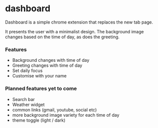 # dashboard
Dashboard is a simple chrome extension that replaces the new tab page.

It presents the user with a minimalist design. The background image changes based on the time of day, as does the greeting.

### Features
* Background changes with time of day
* Greeting changes with time of day
* Set daily focus
* Customise with your name

### Planned features yet to come
* Search bar
* Weather widget
* common links (gmail, youtube, social etc)
* more background image variety for each time of day
* theme toggle (light / dark)
